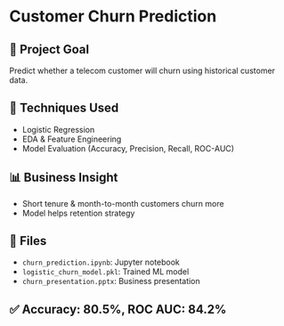 # Customer Churn Prediction

## 📌 Project Goal
Predict whether a telecom customer will churn using historical customer data.

## 🧠 Techniques Used
- Logistic Regression
- EDA & Feature Engineering
- Model Evaluation (Accuracy, Precision, Recall, ROC-AUC)

## 📊 Business Insight
- Short tenure & month-to-month customers churn more
- Model helps retention strategy

## 💾 Files
- `churn_prediction.ipynb`: Jupyter notebook
- `logistic_churn_model.pkl`: Trained ML model
- `churn_presentation.pptx`: Business presentation

## ✅ Accuracy: 80.5%, ROC AUC: 84.2%

